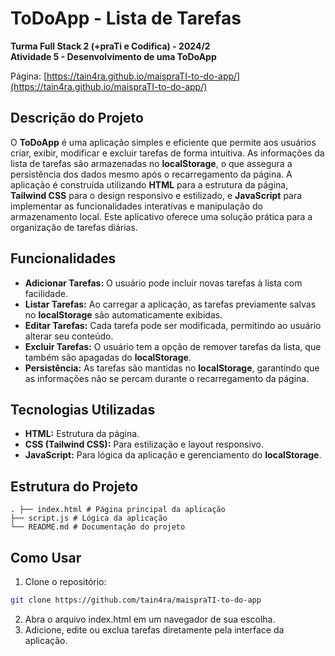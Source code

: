# ToDoApp - Lista de Tarefas

**Turma Full Stack 2 (+praTi e Codifica) - 2024/2**  
**Atividade 5 - Desenvolvimento de uma ToDoApp**

Página: [https://tain4ra.github.io/maispraTI-to-do-app/](https://tain4ra.github.io/maispraTI-to-do-app/)

## Descrição do Projeto

O **ToDoApp** é uma aplicação simples e eficiente que permite aos usuários criar, exibir, modificar e excluir tarefas de forma intuitiva. As informações da lista de tarefas são armazenadas no **localStorage**, o que assegura a persistência dos dados mesmo após o recarregamento da página. A aplicação é construída utilizando **HTML** para a estrutura da página, **Tailwind CSS** para o design responsivo e estilizado, e **JavaScript** para implementar as funcionalidades interativas e manipulação do armazenamento local. Este aplicativo oferece uma solução prática para a organização de tarefas diárias.

## Funcionalidades

- **Adicionar Tarefas:** O usuário pode incluir novas tarefas à lista com facilidade.
- **Listar Tarefas:** Ao carregar a aplicação, as tarefas previamente salvas no **localStorage** são automaticamente exibidas.
- **Editar Tarefas:** Cada tarefa pode ser modificada, permitindo ao usuário alterar seu conteúdo.
- **Excluir Tarefas:** O usuário tem a opção de remover tarefas da lista, que também são apagadas do **localStorage**.
- **Persistência:** As tarefas são mantidas no **localStorage**, garantindo que as informações não se percam durante o recarregamento da página.

## Tecnologias Utilizadas

- **HTML:** Estrutura da página.
- **CSS (Tailwind CSS):** Para estilização e layout responsivo.
- **JavaScript:** Para lógica da aplicação e gerenciamento do **localStorage**.

## Estrutura do Projeto
```
. ├── index.html # Página principal da aplicação
├── script.js # Lógica da aplicação
└── README.md # Documentação do projeto
```

## Como Usar

1. Clone o repositório:
```bash
git clone https://github.com/tain4ra/maispraTI-to-do-app
```
2. Abra o arquivo index.html em um navegador de sua escolha.
3. Adicione, edite ou exclua tarefas diretamente pela interface da aplicação.
